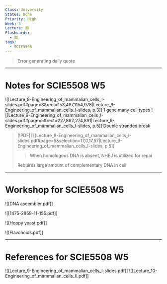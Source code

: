 ```yaml
---
Class: University
Status: Done
Priority: High
Week: 5
Lecture: 🟩
Flashcards:
  - 🟥
tags:
  - SCIE5508
---
```

> Error generating daily quote

---
# Notes for SCIE5508 W5
![[Lecture_9-Engineering_of_mammalian_cells_I-slides.pdf#page=3&rect=153,497,1154,978|Lecture_9-Engineering_of_mammalian_cells_I-slides, p.3]] 1 gene many cell types
![[Lecture_9-Engineering_of_mammalian_cells_I-slides.pdf#page=5&rect=227,862,274,891|Lecture_9-Engineering_of_mammalian_cells_I-slides, p.5]] Double stranded break

> [!PDF|] [[Lecture_9-Engineering_of_mammalian_cells_I-slides.pdf#page=5&selection=17,0,17,57|Lecture_9-Engineering_of_mammalian_cells_I-slides, p.5]]
> > When homologous DNA is absent, NHEJ is utilized for repai
> 
> Requires large amount of complementary DNA in cell








---
# Workshop for SCIE5508 W5
![[DNA aseembler.pdf]]

![[1475-2859-11-155.pdf]]

![[Hoppy yeast.pdf]]

![[Flavonoids.pdf]]

---
# References for SCIE5508 W5
![[Lecture_9-Engineering_of_mammalian_cells_I-slides.pdf]]
![[Lecture_10-Engineering_of_mammalian_cells_II.pdf]]